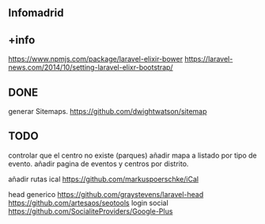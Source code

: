 ## Infomadrid


## +info
https://www.npmjs.com/package/laravel-elixir-bower
https://laravel-news.com/2014/10/setting-laravel-elixr-bootstrap/


## DONE
generar Sitemaps. https://github.com/dwightwatson/sitemap





## TODO
controlar que el centro no existe (parques)
añadir mapa a listado por tipo de evento.
añadir pagina de eventos y centros por distrito.

añadir rutas ical https://github.com/markuspoerschke/iCal

head generico https://github.com/graystevens/laravel-head
        https://github.com/artesaos/seotools
login social https://github.com/SocialiteProviders/Google-Plus
